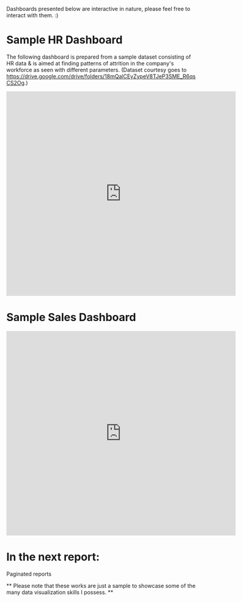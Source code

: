 Dashboards presented below are interactive in nature, please feel free to interact with them. :)

# Sample HR Dashboard

The following dashboard is prepared from a sample dataset consisting of HR data & is aimed at finding patterns of attrition in the company's workforce as seen with different parameters. (Dataset courtesy goes to https://drive.google.com/drive/folders/18mQalCEyZypeV8TJeP3SME_R6qsCS2Og.)

<iframe title="Report Section" width="600" height="536" src="https://app.powerbi.com/view?r=eyJrIjoiOTBiNTZiNzUtMTZhNy00MDcyLWJmNzEtZDY3MmFiYTUxNjc3IiwidCI6Ijg0N2I0NjNlLWZmOTgtNGMyYy05NzRhLWZjMDUwZDIxZjNiNSJ9" frameborder="0" allowFullScreen="true"></iframe>

# Sample Sales Dashboard

<iframe title="Report Section" width="600" height="536" src="https://app.powerbi.com/view?r=eyJrIjoiNzJhMGFhZjAtNzAyNC00YjIzLTg3YTUtOGQyMjcxZTY4OWI2IiwidCI6Ijg0N2I0NjNlLWZmOTgtNGMyYy05NzRhLWZjMDUwZDIxZjNiNSJ9" frameborder="0" allowFullScreen="true"></iframe>

# In the next report: 
Paginated reports



** Please note that these works are just a sample to showcase some of the many data visualization skills I possess. **
